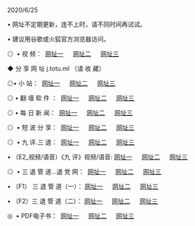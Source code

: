 <p>2020/6/25
<p>• 网址不定期更新，连不上时，请不同时间再试试。
<p>• 建议用谷歌或火狐官方浏览器访问。
<p>◎  • 视 频： 
<a href="http://ect.csso.cam/" target="_blank">网址一</a> 　 
<a href="http://ebt.csso.cam/" target="_blank">网址二</a> 　 
<a href="http://eat.csso.cam/b.html" target="_blank">网址三</a>
<p>◆ 分 享 网 址  j.totu.ml  （请 收 藏） </p>

<p>◎•  小 站：  
<a href="http://ect.csso.cam/f.html" target="_blank">网址一</a> 　 
<a href="http://ebt.csso.cam/h.html" target="_blank">网址二</a> 　 
<a href="http://eat.csso.cam/k/" target="_blank">网址三</a></p><p>

<p>◎  • 翻 墙 软 件 ：  
<a href="http://ect.csso.cam/ff/" target="_blank">网址一</a> 　 
<a href="http://ebt.csso.cam/s/read/a1_nd.html" target="_blank">网址二</a> 　 
<a href="http://eat.csso.cam/ff/index.html" target="_blank">网址三</a></p>
<p>◎  • 每 日 新 闻：  
<a href="http://ect.csso.cam/day/" target="_blank">网址一</a> 　 
<a href="http://ebt.csso.cam/day/" target="_blank">网址二</a> 　 
<a href="http://eat.csso.cam/day/index.html" target="_blank">网址三</a></p>
<p>◎   • 短 波 分 享：  
<a href="http://ect.csso.cam/h/" target="_blank">网址一</a> 　 
<a href="http://eat.csso.cam/h/" target="_blank">网址二</a> 　 
<a href="http://ebt.csso.cam/h/index.html" target="_blank">网址三</a></p>
<p>◎   • 九 评.三 退：  
<a href="http://ect.csso.cam/t/" target="_blank">网址一</a> 　 
<a href="http://eat.csso.cam/v2/index.html" target="_blank">网址二</a> 　 
<a href="http://ebt.csso.cam/tt/index.html" target="_blank">网址三</a> 　</p>
<p>  • （E2_视频/语音）《九 评》视频/语音: 
<a href="http://ect.csso.cam/7738.html" target="_blank">网址一</a> 　 
<a href="http://eat.csso.cam/7614.html" target="_blank">网址二</a> 　 
<a href="http://ebt.csso.cam/7633.html" target="_blank">网址三</a></p>
<p>◎   • 三 退 管 道...退 党 网：  
<a href="http://ect.csso.cam/go/td1.html" target="_blank">网址一</a> 　 
<a href="http://eat.csso.cam/go/td2.html" target="_blank">网址二</a> 　 
<a href="http://ebt.csso.cam/go/td3.html" target="_blank">网址三</a></p>
<p>  • （F1） 三 退 管 道（一）： 
<a href="http://ect.csso.cam/dd/" target="_blank">网址一</a> 　 
<a href="http://eat.csso.cam/s/read/a1_tdx.html" target="_blank">网址二</a> 　 
<a href="http://ebt.csso.cam/dd/" target="_blank">网址三</a></p>
<p>  • （F2）三 退 管 道（二）： 
<a href="http://eat.csso.cam/d/" target="_blank">网址一</a> 　 
<a href="http://ect.csso.cam/d/index.html" target="_blank">网址二</a> 　 
<a href="http://ebt.csso.cam/d/" target="_blank">网址三</a></p>
<p>◎   • PDF电子书：  
<a href="http://ect.csso.cam/p/" target="_blank">网址一</a> 　 
<a href="http://ebt.csso.cam/p/index.html" target="_blank">网址二</a> 　 
<a href="http://eat.csso.cam/p/" target="_blank">网址三</a></p>
